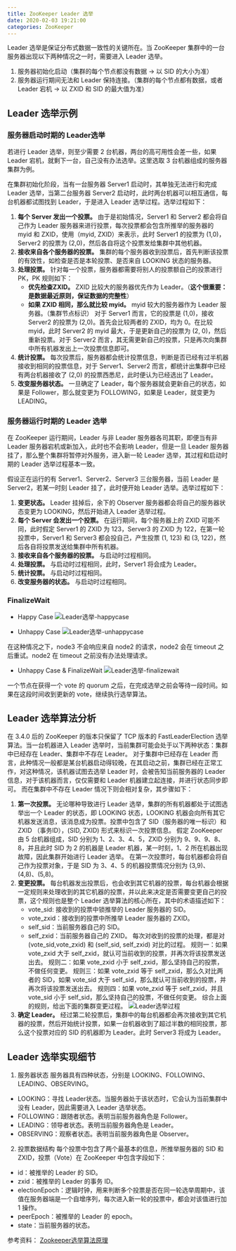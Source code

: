 ```yaml
---
title: ZooKeeper Leader 选举
date: 2020-02-03 19:21:00
categories: ZooKeeper
---
```

Leader 选举是保证分布式数据一致性的关键所在。当 ZooKeeper 集群中的一台服务器出现以下两种情况之一时，需要进入 Leader 选举。
1. 服务器初始化启动（集群的每个节点都没有数据 -> 以 SID 的大小为准）
2. 服务器运行期间无法和 Leader 保持连接。（集群的每个节点都有数据，或者 Leader 宕机 -> 以 ZXID 和 SID 的最大值为准）

## Leader 选举示例
### 服务器启动时期的 Leader选举
若进行 Leader 选举，则至少需要 2 台机器，两台的高可用性会差一些，如果 Leader 宕机，就剩下一台，自己没有办法选举。这里选取 3 台机器组成的服务器集群为例。

在集群初始化阶段，当有一台服务器 Server1 启动时，其单独无法进行和完成 Leader 选举，当第二台服务器 Server2 启动时，此时两台机器可以相互通信，每台机器都试图找到 Leader，于是进入 Leader 选举过程。选举过程如下：
1. **每个 Server 发出一个投票。** 由于是初始情况，Server1 和 Server2 都会将自己作为 Leader 服务器来进行投票，每次投票都会包含所推举的服务器的 myid 和 ZXID，使用（myid, ZXID）来表示，此时 Server1 的投票为 (1,0)，Server2 的投票为 (2,0)，然后各自将这个投票发给集群中其他机器。
2. **接收来自各个服务器的投票。** 集群的每个服务器收到投票后，首先判断该投票的有效性，如检查是否是本轮投票、是否来自 LOOKING 状态的服务器。
3. **处理投票。** 针对每一个投票，服务器都需要将别人的投票额自己的投票进行 PK，PK 规则如下：
    * **优先检查ZXID。** ZXID 比较大的服务器优先作为 Leader。（**这个很重要：是数据最近原则，保证数据的完整性**）
    * **如果 ZXID 相同，那么就比较 myid。** myid 较大的服务器作为 Leader 服务器。（集群节点标识）
对于 Server1 而言，它的投票是 (1,0)，接收 Server2 的投票为 (2,0)。首先会比较两者的 ZXID，均为 0。在比较 myid，此时 Server2 的 myid 最大，于是更新自己的投票为 (2, 0)，然后重新投票。对于 Server2 而言，其无需更新自己的投票，只是再次向集群中所有机器发出上一次投票信息即可。
4. **统计投票。** 每次投票后，服务器都会统计投票信息，判断是否已经有过半机器接收到相同的投票信息，对于 Server1、Server2 而言，都统计出集群中已经有两台机器接收了 (2,0) 的投票西悉尼，此时便认为已经选出了 Leader。
5. **改变服务器状态。** 一旦确定了 Leader，每个服务器就会更新自己的状态，如果是 Follower，那么就变更为 FOLLOWING，如果是 Leader，就变更为 LEADING。

### 服务器运行时期的 Leader 选举
在 ZooKeeper 运行期间，Leader 与非 Leader 服务器各司其职，即便当有非 Leader 服务器宕机或新加入，此时也不会影响 Leader，但是一旦 Leader 服务器挂了，那么整个集群将暂停对外服务，进入新一轮 Leader 选举，其过程和启动时期的 Leader 选举过程基本一致。

假设正在运行的有 Server1、Server2、Server3 三台服务器，当前 Leader 是 Server2，若某一时刻 Leader 挂了，此时便开始 Leader 选举。选举过程如下：
1. **变更状态。** Leader 挂掉后，余下的 Observer 服务器都会将自己的服务器状态变更为 LOOKING，然后开始进入 Leader 选举过程。
2. **每个 Server 会发出一个投票。** 在运行期间，每个服务器上的 ZXID 可能不同，此时假定 Server1 的 ZXID 为 123，Server3 的 ZXID 为 122，在第一轮投票中，Server1 和 Server3 都会投自己，产生投票 (1, 123) 和 (3, 122)，然后各自将投票发送给集群中所有机器。
3. **接收来自各个服务器的投票。** 与启动时过程相同。
4. **处理投票。** 与启动时过程相同，此时，Server1 将会成为 Leader。
5. **统计投票。** 与启动时过程相同。
6. **改变服务器的状态。** 与启动时过程相同。

### FinalizeWait
* Happy Case
![Leader选举-happycase](/images/zookeeper/Leader选举-happycase.png)

* Unhappy Case
![Leader选举-unhappycase](/images/zookeeper/Leader选举-unhappycase.png)

在这种情况之下，node3 不会响应来自 node2 的请求，node2 会在 timeout 之后重试。node2 在 timeout 之前没有办法处理请求。

* Unhappy Case & FinalizeWait
![Leader选举-finalizewait](/images/zookeeper/Leader选举-finalizewait.png)

一个节点在获得一个 vote 的 quorum 之后，在完成选举之前会等待一段时间。如果在这段时间收到更新的 vote，继续执行选举算法。

## Leader 选举算法分析
在 3.4.0 后的 ZooKeeper 的版本只保留了 TCP 版本的 FastLeaderElection 选举算法。当一台机器进入 Leader 选举时，当前集群可能会处于以下两种状态：集群中已经存在 Leader、集群中不存在 Leader。
对于集群中已经存在 Leader 而言，此种情况一般都是某台机器启动得较晚，在其启动之前，集群已经在正常工作，对这种情况，该机器试图去选举 Leader 时，会被告知当前服务器的 Leader 信息，对于该机器而言，仅仅需要和 Leader 机器建立起连接，并进行状态同步即可。
而在集群中不存在 Leader 情况下则会相对复杂，其步骤如下：
1. **第一次投票。** 无论哪种导致进行 Leader 选举，集群的所有机器都处于试图选举出一个 Leader 的状态，即 LOOKING 状态，LOOKING 机器会向所有其它机器发送消息，该消息成为投票。投票中包含了 SID（服务器的唯一标识）和 ZXID （事务ID），(SID, ZXID) 形式来标识一次投票信息。
假定 ZooKeeper 由 5 台机器组成，SID 分别为 1、2、3、4、5，ZXID 分别为 9、9、9、8、8，并且此时 SID 为 2 的机器是 Leader 机器，某一时刻，1、2 所在机器出现故障，因此集群开始进行 Leader 选举。
在第一次投票时，每台机器都会将自己作为投票对象，于是 SID 为 3、4、5 的机器投票情况分别为 (3,9)、(4,8)、(5,8)。
2. **变更投票。** 每台机器发出投票后，也会收到其它机器的投票，每台机器会根据一定规则来处理收到的其它机器的投票，并以此来决定是否需要变更自己的投票，这个规则也是整个 Leader 选举算法的核心所在，其中的术语描述如下：
    * vote_sid: 接收到的投票中锁推举的 Leader 服务器的 SID。
    * vote_zxid：接收到的投票中所推举 Leader 服务器的 ZXID。
    * self_sid：当前服务器自己的 SID。
    * self_zxid：当前服务器自己的 ZXID。
每次对收到的投票的处理，都是对 (vote_sid,vote_zxid) 和 (self_sid, self_zxid) 对比的过程。
    规则一：如果 vote_zxid 大于 self_zxid，就认可当前收到的投票，并再次将该投票发送出去。
    规则二：如果 vote_zxid 小于 self_zxid，那么坚持自己的投票，不做任何变更。
    规则三：如果 vote_zxid 等于 self_zxid，那么久对比两者的 SID，如果 vote_sid 大于 self_sid，那么就认可当前收到的投票，并再次将该投票发送出去。
    规则四：如果 vote_zxid 等于 self_zxid，并且 vote_sid 小于 self_sid，那么坚持自己的投票，不做任何变更。
综合上面的规则，给出下面的集群变更过程。
![Leader选举过程](/images/zookeeper/Leader选举过程.png)
3. **确定 Leader。** 经过第二轮投票后，集群中的每台机器都会再次接收到其它机器的投票，然后开始统计投票，如果一台机器收到了超过半数的相同投票，那么这个投票对应的 SID 的机器即为 Leader。此时 Server3 将成为 Leader。

## Leader 选举实现细节
1. 服务器状态
服务器具有四种状态，分别是 LOOKING、FOLLOWING、LEADING、OBSERVING。

* LOOKING：寻找 Leader状态。当服务器处于该状态时，它会认为当前集群中没有 Leader，因此需要进入 Leader 选举状态。
* FOLLOWING：跟随者状态。表明当前服务器角色是 Follower。
* LEADING：领导者状态。表明当前服务器角色是 Leader。
* OBSERVING：观察者状态。表明当前服务器角色是 Observer。

2. 投票数据结构
每个投票中包含了两个最基本的信息，所推举服务器的 SID 和 ZXID，投票（Vote）在 ZooKeeper 中包含字段如下：
* id：被推举的 Leader 的 SID。
* zxid：被推举的 Leader 的事务 ID。
* electionEpoch：逻辑时钟，用来判断多个投票是否在同一轮选举周期中，该值在服务器端是一个自增序列，每次进入新一轮的投票中，都会对该值进行加 1 操作。
* peerEpoch：被推举的 Leader 的 epoch。
* state：当前服务器的状态。


参考资料：
[Zookeeper选举算法原理](https://www.cnblogs.com/sweet6/p/10574574.html)